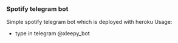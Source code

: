 ### Spotify telegram bot
Simple spotify telegram bot which is deployed with heroku
Usage:
- type in telegram @xleepy_bot <spotify share url>
